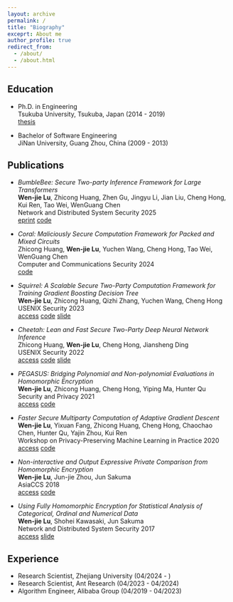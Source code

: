 ```yaml
---
layout: archive
permalink: /
title: "Biography"
exceprt: About me
author_profile: true
redirect_from: 
  - /about/
  - /about.html
---
```


<h2 id="education"> Education</h2>

- Ph.D. in Engineering  
  Tsukuba University, Tsukuba, Japan (2014 - 2019)  
  [thesis](https://tsukuba.repo.nii.ac.jp/record/50832/files/DA08999.pdf)
  
- Bachelor of Software Engineering  
  JiNan University, Guang Zhou, China (2009 - 2013)

<h2 id="publications"> Publications</h2>

- *BumbleBee: Secure Two-party Inference Framework for Large Transformers*  
  **Wen-jie Lu**, Zhicong Huang, Zhen Gu, Jingyu Li, Jian Liu, Cheng Hong, Kui Ren, Tao Wei, WenGuang Chen  
  Network and Distributed System Security 2025  
  [eprint](https://eprint.iacr.org/2023/1678) [code](https://github.com/AntCPLab/OpenBumbleBee)

- *Coral: Maliciously Secure Computation Framework for Packed and Mixed Circuits*  
  Zhicong Huang, **Wen-jie Lu**, Yuchen Wang, Cheng Hong, Tao Wei, WenGuang Chen  
  Computer and Communications Security 2024  
  [code](https://github.com/AntCPLab/OpenCoral)

- *Squirrel: A Scalable Secure Two-Party Computation Framework for Training Gradient Boosting Decision Tree*  
  **Wen-jie Lu**, Zhicong Huang, Qizhi Zhang, Yuchen Wang, Cheng Hong  
  USENIX Security 2023  
  [access](https://www.usenix.org/system/files/usenixsecurity23-lu.pdf) [code](https://github.com/secretflow/spu/tree/main/experimental/squirrel) [slide](https://www.usenix.org/system/files/sec23_slides_lu.pdf)

- *Cheetah: Lean and Fast Secure Two-Party Deep Neural Network Inference*  
  Zhicong Huang, **Wen-jie Lu**, Cheng Hong, Jiansheng Ding  
  USENIX Security 2022  
  [access](https://www.usenix.org/system/files/sec22-huang-zhicong.pdf) [code](https://github.com/Alibaba-Gemini-Lab/OpenCheetah) [slide](https://www.usenix.org/system/files/sec22_slides-huang_zhicong.pdf)

- *PEGASUS: Bridging Polynomial and Non-polynomial Evaluations in Homomorphic Encryption*  
  **Wen-jie Lu**, Zhicong Huang, Cheng Hong, Yiping Ma, Hunter Qu  
  Security and Privacy 2021  
  [access](https://ieeexplore.ieee.org/stamp/stamp.jsp?tp=&arnumber=9519408) [code](https://github.com/Alibaba-Gemini-Lab/OpenPEGASUS)

- *Faster Secure Multiparty Computation of Adaptive Gradient Descent*  
  **Wen-jie Lu**, Yixuan Fang, Zhicong Huang, Cheng Hong, Chaochao Chen, Hunter Qu, Yajin Zhou, Kui Ren  
  Workshop on Privacy-Preserving Machine Learning in Practice 2020  
  [access](https://dl.acm.org/doi/10.1145/3411501.3419427#) [code](https://github.com/secretflow/spu/blob/main/libspu/kernel/hal/fxp_approx.cc#L639)

- *Non-interactive and Output Expressive Private Comparison from Homomorphic Encryption*  
  **Wen-jie Lu**, Jun-jie Zhou, Jun Sakuma  
  AsiaCCS 2018  
  [access](https://dl.acm.org/doi/10.1145/3196494.3196503) [code](https://github.com/fionser/XCMP)

- *Using Fully Homomorphic Encryption for Statistical Analysis of Categorical, Ordinal and Numerical Data*  
  **Wen-jie Lu**, Shohei Kawasaki, Jun Sakuma  
  Network and Distributed System Security 2017  
  [access](https://www.ndss-symposium.org/wp-content/uploads/2017/09/ndss2017_04B-4_Lu_paper.pdf) [slide](https://www.ndss-symposium.org/wp-content/uploads/2017/09/ndss2017_04B-4-WenjieLu-slides.pdf)

<h2 id="experience"> Experience</h2>

- Research Scientist, Zhejiang University (04/2024 - )   
- Research Scientist, Ant Research (04/2023 - 04/2024)
- Algorithm Engineer, Alibaba Group (04/2019 - 04/2023)
